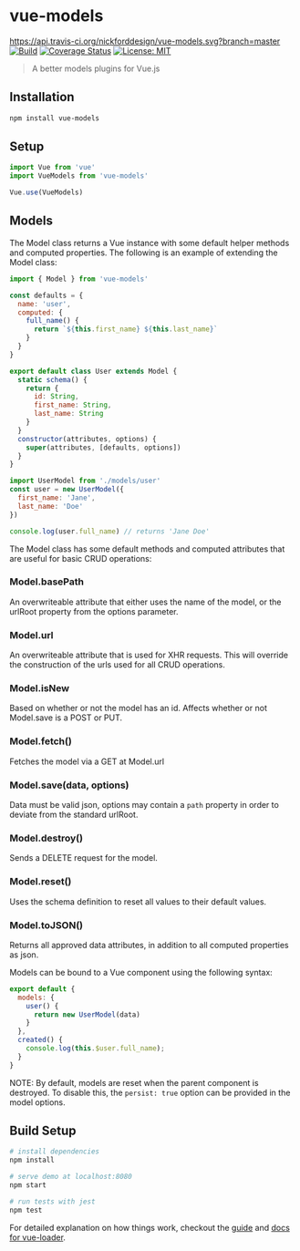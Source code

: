 # vue-models
https://api.travis-ci.org/nickforddesign/vue-models.svg?branch=master
[![Build](https://travis-ci.org/nickforddesign/vue-models.svg?branch=master)](#)
[![Coverage Status](https://coveralls.io/repos/github/nickforddesign/vue-models/badge.svg?branch=master)](https://coveralls.io/github/nickforddesign/vue-models?branch=master)
[![License: MIT](https://img.shields.io/badge/License-MIT-blue.svg)](https://opensource.org/licenses/MIT)

> A better models plugins for Vue.js

## Installation

``` bash
npm install vue-models
```

## Setup

```js
import Vue from 'vue'
import VueModels from 'vue-models'

Vue.use(VueModels)
```

## Models

The Model class returns a Vue instance with some default helper methods and computed properties. The following is an example of extending the Model class:

```js
import { Model } from 'vue-models'

const defaults = {
  name: 'user',
  computed: {
    full_name() {
      return `${this.first_name} ${this.last_name}`
    }
  }
}

export default class User extends Model {
  static schema() {
    return {
      id: String,
      first_name: String,
      last_name: String
    }
  }
  constructor(attributes, options) {
    super(attributes, [defaults, options])
  }
}

```

```js
import UserModel from './models/user'
const user = new UserModel({
  first_name: 'Jane',
  last_name: 'Doe'
})

console.log(user.full_name) // returns 'Jane Doe'

```

The Model class has some default methods and computed attributes that are useful for basic CRUD operations:

### Model.basePath

An overwriteable attribute that either uses the name of the model, or the urlRoot property from the options parameter.

### Model.url

An overwriteable attribute that is used for XHR requests. This will override the construction of the urls used for all CRUD operations.

### Model.isNew

Based on whether or not the model has an id. Affects whether or not Model.save is a POST or PUT.

### Model.fetch()

Fetches the model via a GET at Model.url

### Model.save(data, options)

Data must be valid json, options may contain a `path` property in order to deviate from the standard urlRoot.

### Model.destroy()

Sends a DELETE request for the model.

### Model.reset()

Uses the schema definition to reset all values to their default values.

### Model.toJSON()

Returns all approved data attributes, in addition to all computed properties as json.


Models can be bound to a Vue component using the following syntax:

```js
export default {
  models: {
    user() {
      return new UserModel(data)
    }
  },
  created() {
    console.log(this.$user.full_name);
  }
}
```

NOTE: By default, models are reset when the parent component is destroyed. To disable this, the `persist: true` option can be provided in the model options.


## Build Setup

``` bash
# install dependencies
npm install

# serve demo at localhost:8080
npm start

# run tests with jest
npm test
```

For detailed explanation on how things work, checkout the [guide](http://vuejs-templates.github.io/webpack/) and [docs for vue-loader](http://vuejs.github.io/vue-loader).